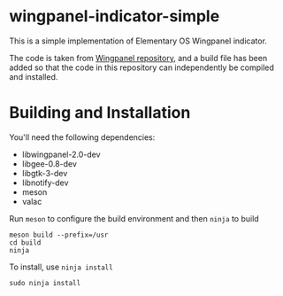 # wingpanel-indicator-simple

This is a simple implementation of Elementary OS Wingpanel indicator.

The code is taken from [Wingpanel repository](https://github.com/elementary/wingpanel/tree/master/sample), and a build file has been added so that the code in this repository can independently be compiled and installed.

# Building and Installation

You'll need the following dependencies:

* libwingpanel-2.0-dev
* libgee-0.8-dev
* libgtk-3-dev
* libnotify-dev
* meson
* valac

Run `meson` to configure the build environment and then `ninja` to build

    meson build --prefix=/usr
    cd build
    ninja

To install, use `ninja install`

    sudo ninja install
